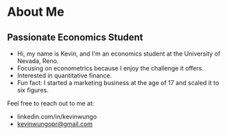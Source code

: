 # About Me

## Passionate Economics Student

- Hi, my name is Kevin, and I'm an economics student at the University of Nevada, Reno.
- Focusing on econometrics because I enjoy the challenge it offers.
- Interested in quantitative finance.
- Fun fact: I started a marketing business at the age of 17 and scaled it to six figures.

Feel free to reach out to me at:
- linkedin.com/in/kevinwungo
- kevinwungopr@gmail.com
